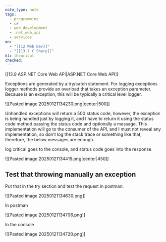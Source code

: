 ```yaml
---
note_type: note
tags:
  - programming
  - c#
  - web_development
  - .net_web_api
  - services
mn:
  - "[[12 Web Dev]]"
  - "[[13.7 C Sharp]]"
kt: theorical
checked:
---
```

[[13.9 ASP.NET Core Web API|ASP.NET Core Web API]]

Exceptions are generated by a try/catch statement. For logging exceptions logger methods provide an overload that takes an exception parameter. Because is an exception, this will be typically a critical level logger.

![[Pasted image 20250121134230.png|center|500]]

Unhandled exceptions will return a 500 status code, however, the exception is being handled just by logging it, and I have to return it using the status code method passing the status code and optionally a message. This implementation will go to the consumer of the API, and I must not reveal any implementation, so don't log the stack trace or something like that, therefore, the below messages are enough. 

log critical goes to the console, and status code goes into the response. 

![[Pasted image 20250121134415.png|center|450]]


## Test that throwing manually an exception 
Put that in the try section and test the request in postman.

![[Pasted image 20250121134630.png]]

In postman

![[Pasted image 20250121134706.png]]

In the console

![[Pasted image 20250121134720.png]]

